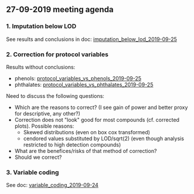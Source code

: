 ## 27-09-2019 meeting agenda

### 1. Imputation below LOD

See results and conclusions in doc: [imputation_below_lod_2019-09-25](docs/imputation_below_lod_2019-09-25.html)

### 2. Correction for protocol variables

Results without conclusions:

* phenols: [protocol_variables_vs_phenols_2019-09-25](docs/protocol_variables_vs_phenols_2019-09-25.html)
* phthalates: [protocol_variables_vs_phthalates_2019-09-25](docs/protocol_variables_vs_phthalates_2019-09-25.html)

Need to discuss the following questions:

* Which are the reasons to correct? (I see gain of power and better proxy for descriptive, any other?)
* Correction does not "look" good for most compounds (cf. corrected plots). Possible reasons:
  * Skewed distributions (even on box cox transformed)
  * cendored values substituted by LOD/sqrt(2) (even though analysis restricted to high detection compounds)
* What are the benefices/risks of that method of correction?
* Should we correct?

### 3. Variable coding

See doc: [variable_coding_2019-09-24](docs/variable_coding_2019-09-24.html)




